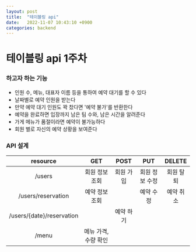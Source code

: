 ```yaml
---
layout: post
title:  "테이블링 api"
date:   2022-11-07 10:43:10 +0900
categories: backend
---
```


# 테이블링 api 1주차 

### 하고자 하는 기능
* 인원 수, 메뉴, 대표자 이름 등을 통하여 예약 대기를 할 수 있다
* 날짜별로 예약 인원을 받는다
* 만약 예약 대기 인원도 꽉 찼다면 '예약 불가'를 반환한다
* 예약을 완료하면 입장까지 남은 팀 수와, 남은 시간을 알려준다
* 가게 메뉴가 품절이라면 예약이 불가능하다
* 회원 별로 자신의 예약 상황을 보여준다

### API 설계

|resource|GET|POST|PUT|DELETE|
|:-:|:-:|:-:|:-:|:-:|
|/users|회원 정보 조회|회원 가입|회원 정보 수정|회원 탈퇴|
|/users/reservation|예약 정보 조회||예약 수정|예약 취소|
|/users/{date}/reservation||예약 하기|||
|/menu|메뉴 가격, 수량 확인||||